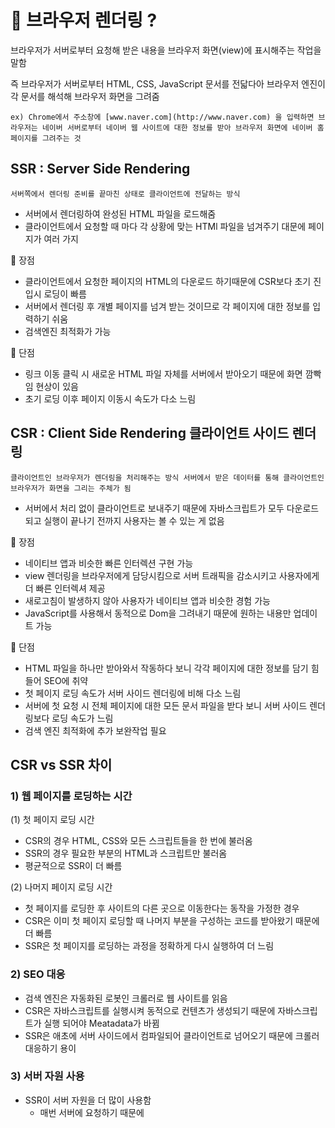# 🖤 브라우저 렌더링 ?

브라우저가 서버로부터 요청해 받은 내용을 브라우저 화면(view)에 표시해주는 작업을 말함

즉 브라우저가 서버로부터 HTML, CSS, JavaScript 문서를 전닯다아 브라우저 엔진이 각 문서를 해석해 브라우저 화면을 그려줌

`ex) Chrome에서 주소창에 [www.naver.com](http://www.naver.com) 을 입력하면 브라우저는 네이버 서버로부터 네이버 웹 사이트에 대한 정보를 받아 브라우저 화면에 네이버 홈페이지를 그려주는 것`


## SSR : Server Side Rendering

`서버쪽에서 렌더링 준비를 끝마친 상태로 클라이언트에 전달하는 방식`

- 서버에서 렌더링하여 완성된 HTML 파일을 로드해줌
- 클라이언트에서 요청할 때 마다 각 상황에 맞는 HTMl 파일을 넘겨주기 대문에 페이지가 여러 가지
  
🎀 장점
 - 클라이언트에서 요청한 페이지의 HTML의 다운로드 하기때문에 CSR보다 초기 진입시 로딩이 빠름
 - 서버에서 렌더링 후 개별 페이지를 넘겨 받는 것이므로 각 페이지에 대한 정보를 입력하기 쉬움
 - 검색엔진 최적화가 가능
   
🎀 단점
 - 링크 이동 클릭 시 새로운 HTML 파일 자체를 서버에서 받아오기 때문에 화면 깜빡임 현상이 있음
 - 초기 로딩 이후 페이지 이동시 속도가 다소 느림

## CSR : Client Side Rendering 클라이언트 사이드 렌더링

`클라이언트인 브라우저가 렌더링을 처리해주는 방식
 서버에서 받은 데이터를 통해 클라이언트인 브라우저가 화면을 그리는 주체가 됨`

- 서버에서 처리 없이 클라이언트로 보내주기 때문에 자바스크립트가 모두 다운로드 되고 실행이 끝나기 전까지 사용자는 볼 수 있는 게 없음

🎀 장점
  - 네이티브 앱과 비슷한 빠른 인터렉션 구현 가능
  - view 렌더링을 브라우저에게 담당시킴으로 서버 트래픽을 감소시키고 사용자에게 더 빠른 인터렉셔 제공
  - 새로고침이 발생하지 않아 사용자가 네이티브 앱과 비슷한 경험 가능
  - JavaScript를 사용해서 동적으로 Dom을 그려내기 때문에 원하는 내용만 업데이트 가능
    
🎀 단점
  - HTML 파일을 하나만 받아와서 작동하다 보니 각각 페이지에 대한 정보를 담기 힘들어 SEO에 취약
  - 첫 페이지 로딩 속도가 서버 사이드 렌더링에 비해 다소 느림
  - 서버에 첫 요청 시 전체 페이지에 대한 모든 문서 파일을 받다 보니 서버 사이드 렌더링보다 로딩 속도가 느림
  - 검색 엔진 최적화에 추가 보완작업 필요

## CSR vs SSR 차이

### 1) 웹 페이지를 로딩하는 시간

  (1) 첫 페이지 로딩 시간

  - CSR의 경우 HTML, CSS와 모든 스크립트들을 한 번에 불러옴
  - SSR의 경우 필요한 부분의 HTML과 스크립트만 불러옴
  - 평균적으로 SSR이 더 빠름

  (2) 나머지 페이지 로딩 시간

  - 첫 페이지를 로딩한 후 사이트의 다른 곳으로 이동한다는 동작을 가정한 경우
  - CSR은 이미 첫 페이지 로딩할 때 나머지 부분을 구성하는 코드를 받아왔기 때문에 더 빠름
  - SSR은 첫 페이지를 로딩하는 과정을 정확하게 다시 실행하여 더 느림

### 2) SEO 대응

- 검색 엔진은 자동화된 로봇인 크롤러로 웹 사이트를 읽음
- CSR은 자바스크립트를 실행시켜 동적으로 컨텐츠가 생성되기 때문에 자바스크립트가 실행 되어야 Meatadata가 바뀜
- SSR은 애초에 서버 사이드에서 컴파일되어 클라이언트로 넘어오기 때문에 크롤러 대응하기 용이

### 3) 서버 자원 사용

- SSR이 서버 자원을 더 많이 사용함
    - 매번 서버에 요청하기 때문에

